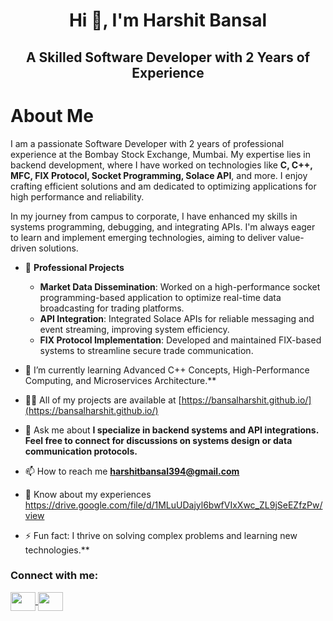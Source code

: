<h1 align="center">Hi 👋, I'm Harshit Bansal</h1>
<h2 align="center">A Skilled Software Developer with 2 Years of Experience</h2>

<h1> About Me </h1>
<p>
I am a passionate Software Developer with 2 years of professional experience at the Bombay Stock Exchange, Mumbai. My expertise lies in backend development, where I have worked on technologies like <strong>C, C++, MFC, FIX Protocol, Socket Programming, Solace API</strong>, and more. I enjoy crafting efficient solutions and am dedicated to optimizing applications for high performance and reliability.
</p>

<p>
In my journey from campus to corporate, I have enhanced my skills in systems programming, debugging, and integrating APIs. I'm always eager to learn and implement emerging technologies, aiming to deliver value-driven solutions.
</p>

- 📂 **Professional Projects**  
  - **Market Data Dissemination**: Worked on a high-performance socket programming-based application to optimize real-time data broadcasting for trading platforms.  
  - **API Integration**: Integrated Solace APIs for reliable messaging and event streaming, improving system efficiency.  
  - **FIX Protocol Implementation**: Developed and maintained FIX-based systems to streamline secure trade communication.

- 🌱 I’m currently learning Advanced C++ Concepts, High-Performance Computing, and Microservices Architecture.**

- 👨‍💻 All of my projects are available at [https://bansalharshit.github.io/](https://bansalharshit.github.io/)

- 💬 Ask me about **I specialize in backend systems and API integrations. Feel free to connect for discussions on systems design or data communication protocols.**

- 📫 How to reach me **harshitbansal394@gmail.com**

- 📄 Know about my experiences 
  https://drive.google.com/file/d/1MLuUDajyl6bwfVIxXwc_ZL9jSeEZfzPw/view
  
- ⚡  Fun fact: I thrive on solving complex problems and learning new technologies.**
  
<h3 align="left">Connect with me:</h3>
<p align="left">
  <a href="https://www.linkedin.com/in/harshit-bansal-772765149/" target="blank">
    <img align="center" src="https://cdn-icons-png.flaticon.com/512/174/174857.png" height="30" width="40" />
  </a>
  
  <a href="mailto:harshitbansal394@gmail.com">
    <img align="center" src="https://cdn-icons-png.flaticon.com/512/732/732200.png" height="30" width="40" />
  </a>
</p>
